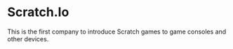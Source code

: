 # Scratch.Io
This is the first company to introduce Scratch games to game consoles and other devices.

